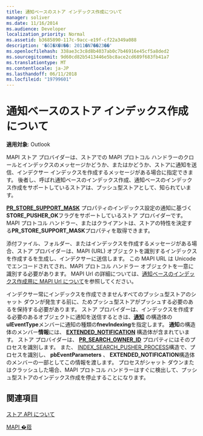 ```yaml
---
title: 通知ベースのストア インデックス作成について
manager: soliver
ms.date: 11/16/2014
ms.audience: Developer
localization_priority: Normal
ms.assetid: b3685890-117c-9acc-e19f-cf22a349a088
description: '�ŏI�X�V��: 2011�N7��23��'
ms.openlocfilehash: 338ae3c3c8d8b4037ab0c7b46916e45cf5a8ded2
ms.sourcegitcommit: 9d60cd82b5413446e5bc8ace2cd689f683fb41a7
ms.translationtype: MT
ms.contentlocale: ja-JP
ms.lasthandoff: 06/11/2018
ms.locfileid: "19799601"
---
```

# <a name="about-notification-based-store-indexing"></a>通知ベースのストア インデックス作成について

  
  
**適用対象**: Outlook 
  
MAPI ストア プロバイダーは、ストアでの MAPI プロトコル ハンドラーのクロールとインデックスのメッセージかどうか、またはかどうか、ストアに通知を送信、インデクサー インデックスを作成するメッセージがある場合に指定できます。 後者し、呼ばれ通知ベースのインデックス作成、通知ベースのインデックス作成をサポートしているストアは、プッシュ型ストアとして、知られています。
  
**[PR_STORE_SUPPORT_MASK](pidtagstoresupportmask-canonical-property.md)** プロパティのインデックス設定の通知に基づく**STORE_PUSHER_OK**フラグをサポートしているストア プロバイダーです。 MAPI プロトコル ハンドラー、またはクライアントは、ストアの特性を決定する**PR_STORE_SUPPORT_MASK**プロパティを取得できます。 
  
添付ファイル、フォルダー、またはインデックスを作成するメッセージがある場合、ストア プロバイダーは、MAPI (URL) オブジェクトを識別するインデックスを作成するを生成し、インデクサーに送信します。 この MAPI URL は Unicode でエンコードされてされ、MAPI プロトコル ハンドラー オブジェクトを一意に識別する必要があります。 MAPI Url の詳細については、[通知ベースのインデックス作成用に MAPI Url について](about-mapi-urls-for-notification-based-indexing.md)を参照してください。
  
インデクサー常にインデックスを作成できませんすべてのプッシュ型ストアのシャット ダウンが発生する前に、ためプッシュ型ストアがプッシュする必要のあるを保持する必要があります。 ストア プロバイダーは、インデックスを作成する必要のあるオブジェクトに通知を送信するときは、**[通知](notification.md)** の構造体の**ulEventType**メンバーに通知の種類の**fnevIndexing**を指定します。 **通知**の構造体のメンバー**情報**には、 **[EXTENDED_NOTIFICATION](extended_notification.md)** 構造体が含まれています。 ストア プロバイダーは、 **[PR_SEARCH_OWNER_ID](pidtagsearchownerid-canonical-property.md)** プロパティにはそのプロセスを識別します。 また、 [INDEX_SEARCH_PUSHER_PROCESS](index_search_pusher_process.md)構造で、プロセスを識別し、 **pbEventParameters** 、 **EXTENDED_NOTIFICATION**構造体のメンバーの一部としてこの情報を渡します。 プロセスがシャット ダウンまたはクラッシュした場合、MAPI プロトコル ハンドラーはすぐに検出して、プッシュ型ストアのインデックス作成を停止することになります。 
  
## <a name="see-also"></a>関連項目



[ストア API について](about-the-store-api.md)
  
[MAPI �萔](mapi-constants.md)

